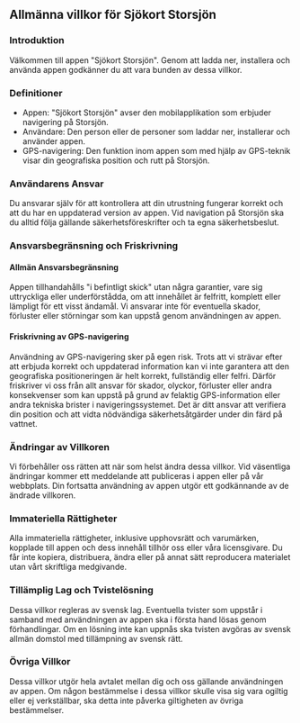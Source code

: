 ## Allmänna villkor för Sjökort Storsjön 

### Introduktion
 Välkommen till appen "Sjökort Storsjön". Genom att ladda ner, installera och använda appen godkänner du att vara bunden av dessa villkor.  

### Definitioner 
- Appen: "Sjökort Storsjön" avser den mobilapplikation som erbjuder navigering på Storsjön. 
- Användare: Den person eller de personer som laddar ner, installerar och använder appen. 
- GPS-navigering: Den funktion inom appen som med hjälp av GPS-teknik visar din geografiska position och rutt på Storsjön. 

### Användarens Ansvar 
 Du ansvarar själv för att kontrollera att din utrustning fungerar korrekt och att du har en uppdaterad version av appen. Vid navigation på Storsjön ska du alltid följa gällande säkerhetsföreskrifter och ta egna säkerhetsbeslut. 

### Ansvarsbegränsning och Friskrivning 
 
#### Allmän Ansvarsbegränsning 
Appen tillhandahålls "i befintligt skick" utan några garantier, vare sig uttryckliga eller underförstådda, om att innehållet är felfritt, komplett eller lämpligt för ett visst ändamål. Vi ansvarar inte för eventuella skador, förluster eller störningar som kan uppstå genom användningen av appen. 

#### Friskrivning av GPS-navigering 
Användning av GPS-navigering sker på egen risk. Trots att vi strävar efter att erbjuda korrekt och uppdaterad information kan vi inte garantera att den geografiska positioneringen är helt korrekt, fullständig eller felfri. Därför friskriver vi oss från allt ansvar för skador, olyckor, förluster eller andra konsekvenser som kan uppstå på grund av felaktig GPS-information eller andra tekniska brister i navigeringssystemet. Det är ditt ansvar att verifiera din position och att vidta nödvändiga säkerhetsåtgärder under din färd på vattnet. 

### Ändringar av Villkoren 
Vi förbehåller oss rätten att när som helst ändra dessa villkor. Vid väsentliga ändringar kommer ett meddelande att publiceras i appen eller på vår webbplats. Din fortsatta användning av appen utgör ett godkännande av de ändrade villkoren. 

### Immateriella Rättigheter 
Alla immateriella rättigheter, inklusive upphovsrätt och varumärken, kopplade till appen och dess innehåll tillhör oss eller våra licensgivare. Du får inte kopiera, distribuera, ändra eller på annat sätt reproducera materialet utan vårt skriftliga medgivande. 

### Tillämplig Lag och Tvistelösning 
Dessa villkor regleras av svensk lag. Eventuella tvister som uppstår i samband med användningen av appen ska i första hand lösas genom förhandlingar. Om en lösning inte kan uppnås ska tvisten avgöras av svensk allmän domstol med tillämpning av svensk rätt. 

### Övriga Villkor 
Dessa villkor utgör hela avtalet mellan dig och oss gällande användningen av appen. Om någon bestämmelse i dessa villkor skulle visa sig vara ogiltig eller ej verkställbar, ska detta inte påverka giltigheten av övriga bestämmelser. 

 
